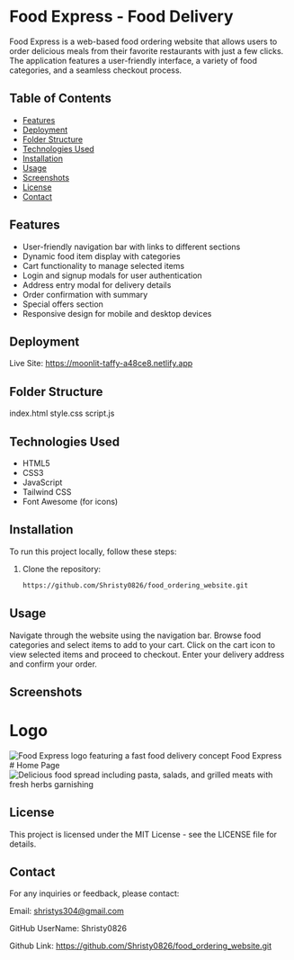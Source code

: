 # Food Express - Food Delivery

Food Express is a web-based food ordering website that allows users to order delicious meals from their favorite restaurants with just a few clicks. The application features a user-friendly interface, a variety of food categories, and a seamless checkout process.

## Table of Contents

- [Features](#features)
- [Deployment](#deployment)
- [Folder Structure](#folder-structure)
- [Technologies Used](#technologies-used)
- [Installation](#installation)
- [Usage](#usage)
- [Screenshots](#screenshots)
- [License](#license)
- [Contact](#contact)

## Features

- User-friendly navigation bar with links to different sections
- Dynamic food item display with categories
- Cart functionality to manage selected items
- Login and signup modals for user authentication
- Address entry modal for delivery details
- Order confirmation with summary
- Special offers section
- Responsive design for mobile and desktop devices

## Deployment

Live Site: https://moonlit-taffy-a48ce8.netlify.app
## Folder Structure
index.html
style.css
script.js

## Technologies Used

- HTML5
- CSS3
- JavaScript
- Tailwind CSS
- Font Awesome (for icons)

## Installation

To run this project locally, follow these steps:

1. Clone the repository:
   ```bash
   https://github.com/Shristy0826/food_ordering_website.git
   
##  Usage
Navigate through the website using the navigation bar.
Browse food categories and select items to add to your cart.
Click on the cart icon to view selected items and proceed to checkout.
Enter your delivery address and confirm your order.

## Screenshots
# Logo
  <div class="flex items-center space-x-2">
                <img src="https://storage.googleapis.com/workspace-0f70711f-8b4e-4d94-86f1-2a93ccde5887/image/82181ad0-fe9f-45c1-9b77-bac63ea5e709.png" alt="Food Express logo featuring a fast food delivery concept" class="w-10 h-10 rounded-full" />
                <span class="text-xl font-bold text-gray-800">Food Express</span>
            </div>
# Home Page
  <div class="absolute inset-0 bg-black opacity-40"></div>
        <img src="https://storage.googleapis.com/workspace-0f70711f-8b4e-4d94-86f1-2a93ccde5887/image/7b6d78e0-5cc9-4c92-b7c6-ee57101d378c.png" alt="Delicious food spread including pasta, salads, and grilled meats with fresh herbs garnishing" class="w-full h-96 object-cover" />
        <div class="absolute inset-0 flex items-center justify-center">

         
## License
This project is licensed under the MIT License - see the LICENSE file for details.

## Contact
For any inquiries or feedback, please contact:

Email: shristys304@gmail.com

GitHub UserName: Shristy0826

Github Link: https://github.com/Shristy0826/food_ordering_website.git

